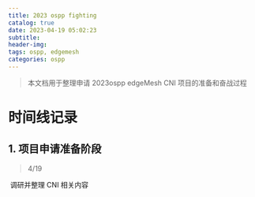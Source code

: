 ```yaml
---
title: 2023 ospp fighting
catalog: true
date: 2023-04-19 05:02:23
subtitle:
header-img:
tags: ospp, edgemesh
categories: ospp
---
```




> 本文档用于整理申请 2023ospp edgeMesh CNI 项目的准备和奋战过程



# 时间线记录



##  1. 项目申请准备阶段

> 4/19 

​	调研并整理 CNI 相关内容



